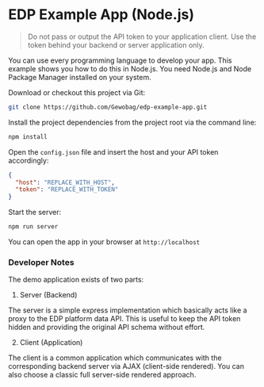 # EDP Example App (Node.js)

> Do not pass or output the API token to your application client. Use the token behind your backend or server application only.

You can use every programming language to develop your app. This example shows you how to do this in Node.js. You need Node.js and Node Package Manager installed on your system.

Download or checkout this project via Git:

```bash
git clone https://github.com/Gewobag/edp-example-app.git
```

Install the project dependencies from the project root via the command line:

```bash
npm install
```

Open the `config.json` file and insert the host and your API token accordingly:

```json
{
  "host": "REPLACE_WITH_HOST",
  "token": "REPLACE_WITH_TOKEN"
}
```

Start the server:

```bash
npm run server
```

You can open the app in your browser at `http://localhost`

### Developer Notes

The demo application exists of two parts:

1. Server (Backend)

The server is a simple express implementation which basically acts like a proxy to the EDP platform data API. This is useful to keep the API token hidden and providing the original API schema without effort.

2. Client (Application)

The client is a common application which communicates with the corresponding backend server via AJAX (client-side rendered). You can also choose a classic full server-side rendered approach.